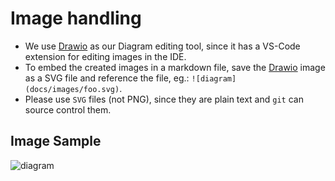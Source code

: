# Image handling

- We use [Drawio](https://www.drawio.com) as our Diagram editing tool, since it has a VS-Code extension for editing images in the IDE.
- To embed the created images in a markdown file, save the [Drawio](https://www.drawio.com) image as a SVG file and reference the file, eg.: `![diagram](docs/images/foo.svg)`.
- Please use `SVG` files (not PNG), since they are plain text and `git` can source control them.

## Image Sample

![diagram](images/flow-overview.svg)


